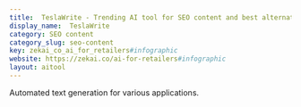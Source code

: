 ```yaml
---
title:  TeslaWrite - Trending AI tool for SEO content and best alternatives
display_name:  TeslaWrite
category: SEO content
category_slug: seo-content
key: zekai_co_ai_for_retailers#infographic
website: https://zekai.co/ai-for-retailers#infographic
layout: aitool
---
```


Automated text generation for various applications.

